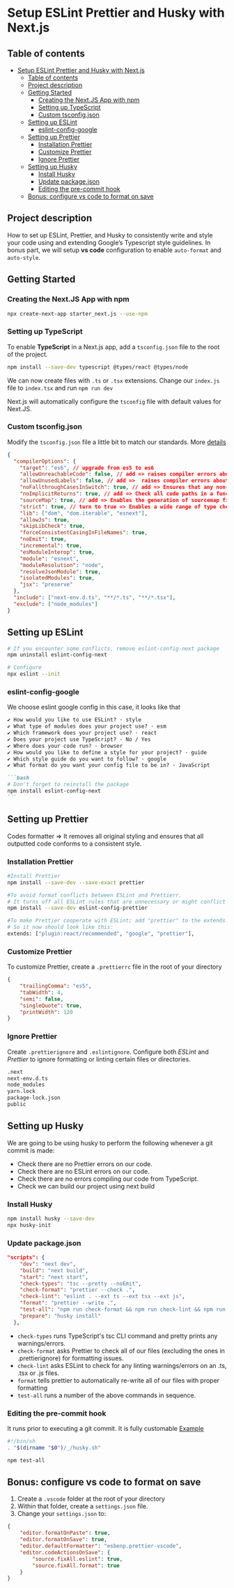 # Setup ESLint Prettier and Husky with Next.js

## Table of contents

-   [Setup ESLint Prettier and Husky with Next.js](#setup-eslint-prettier-and-husky-with-nextjs)
    -   [Table of contents](#table-of-contents)
    -   [Project description](#project-description)
    -   [Getting Started](#getting-started)
        -   [Creating the Next.JS App with npm](#creating-the-nextjs-app-with-npm)
        -   [Setting up TypeScript](#setting-up-typescript)
        -   [Custom tsconfig.json](#custom-tsconfigjson)
    -   [Setting up ESLint](#setting-up-eslint)
        -   [eslint-config-google](#eslint-config-google)
    -   [Setting up Prettier](#setting-up-prettier)
        -   [Installation Prettier](#installation-prettier)
        -   [Customize Prettier](#customize-prettier)
        -   [Ignore Prettier](#ignore-prettier)
    -   [Setting up Husky](#setting-up-husky)
        -   [Install Husky](#install-husky)
        -   [Update package.json](#update-packagejson)
        -   [Editing the pre-commit hook](#editing-the-pre-commit-hook)
    -   [Bonus: configure vs code to format on save](#bonus-configure-vs-code-to-format-on-save)

## Project description

How to set up ESLint, Prettier, and Husky to consistently write and style your code using and extending Google’s Typescript style guidelines. In bonus part, we will setup **vs code** configuration to enable `auto-format` and `auto-style`.

## Getting Started

### Creating the Next.JS App with npm

```bash
npx create-next-app starter_next.js --use-npm
```

### Setting up TypeScript

To enable **TypeScript** in a Next.js app, add a `tsconfig.json` file to the root of the project.

```bash
npm install --save-dev typescript @types/react @types/node
```

We can now create files with `.ts` or `.tsx` extensions. Change our `index.js` file to `index.tsx` and run `npm run dev`

Next.js will automatically configure the `tsconfig` file with default values for Next.JS.

### Custom tsconfig.json

Modify the `tsconfig.json` file a little bit to match our standards. More [details](https://www.typescriptlang.org/tsconfig)

```JSON
{
  "compilerOptions": {
    "target": "es6", // upgrade from es5 to es6
    "allowUnreachableCode": false, // add => raises compiler errors about unreachable code
    "allowUnusedLabels": false, // add =>  raises compiler errors about unused labels
    "noFallthroughCasesInSwitch": true, // add => Ensures that any non-empty case inside a switch statement includes either break or return
    "noImplicitReturns": true, // add => Check all code paths in a function to ensure they return a value.
    "sourceMap": true, // add => Enables the generation of sourcemap files. Easier to debug
    "strict": true, // turn to true => Enables a wide range of type checking behavior
    "lib": ["dom", "dom.iterable", "esnext"],
    "allowJs": true,
    "skipLibCheck": true,
    "forceConsistentCasingInFileNames": true,
    "noEmit": true,
    "incremental": true,
    "esModuleInterop": true,
    "module": "esnext",
    "moduleResolution": "node",
    "resolveJsonModule": true,
    "isolatedModules": true,
    "jsx": "preserve"
  },
  "include": ["next-env.d.ts", "**/*.ts", "**/*.tsx"],
  "exclude": ["node_modules"]
}
```

## Setting up ESLint

```bash
# If you encounter some conflicts, remove eslint-config-next package
npm uninstall eslint-config-next

# Configure
npx eslint --init
```

### eslint-config-google

We choose eslint google config in this case, it looks like that

````md
✔ How would you like to use ESLint? · style
✔ What type of modules does your project use? · esm
✔ Which framework does your project use? · react
✔ Does your project use TypeScript? · No / Yes
✔ Where does your code run? · browser
✔ How would you like to define a style for your project? · guide
✔ Which style guide do you want to follow? · google
✔ What format do you want your config file to be in? · JavaScript

```bash
# Don't forget to reinstall the package
npm install eslint-config-next
```
````

## Setting up Prettier

Codes formatter ⇒ It removes all original styling and ensures that all outputted code conforms to a consistent style.

### Installation Prettier

```bash
#Install Prettier
npm install --save-dev --save-exact prettier

#To avoid format conflicts between ESLint and Prettierr.
# It turns off all ESLint rules that are unnecessary or might conflict with Prettier.
npm install --save-dev eslint-config-prettier

#To make Prettier cooperate with ESLint; add "prettier" to the extends array in your eslintrc.js file.
# So it now should look like this:
extends: ["plugin:react/recommended", "google", "prettier"],
```

### Customize Prettier

To customize Prettier, create a `.prettierrc` file in the root of your directory

```JSON
{
    "trailingComma": "es5",
    "tabWidth": 4,
    "semi": false,
    "singleQuote": true,
    "printWidth": 120
}
```

### Ignore Prettier

Create `.prettierignore` and `.eslintignore`. Configure both _ESLint_ and _Prettier_ to ignore formatting or linting certain files or directories.

```bash
.next
next-env.d.ts
node_modules
yarn.lock
package-lock.json
public
```

## Setting up Husky

We are going to be using husky to perform the following whenever a git commit is made:

-   Check there are no Prettier errors on our code.
-   Check there are no ESLint errors on our code.
-   Check there are no errors compiling our code from TypeScript.
-   Check we can build our project using next build

### Install Husky

```bash
npm install husky --save-dev
npx husky-init
```

### Update package.json

```json
"scripts": {
    "dev": "next dev",
    "build": "next build",
    "start": "next start",
    "check-types": "tsc --pretty --noEmit",
    "check-format": "prettier --check .",
    "check-lint": "eslint . --ext ts --ext tsx --ext js",
    "format": "prettier --write .",
    "test-all": "npm run check-format && npm run check-lint && npm run check-types && npm run build",
    "prepare": "husky install"
  },
```

-   `check-types` runs TypeScript's tsc CLI command and pretty prints any warnings/errors.
-   `check-format` asks Prettier to check all of our files (excluding the ones in .prettierignore) for formatting issues.
-   `check-lint` asks ESLint to check for any linting warnings/errors on an .ts, .tsx or .js files.
-   `format` tells prettier to automatically re-write all of our files with proper formatting
-   `test-all` runs a number of the above commands in sequence.

### Editing the pre-commit hook

It runs prior to executing a git commit. It is fully customable [Example](https://github.com/jarrodwatts/code-like-google/blob/main/.husky/pre-commit)

```bash
#!/bin/sh
. "$(dirname "$0")/_/husky.sh"

npm test-all
```

## Bonus: configure vs code to format on save

1. Create a `.vscode` folder at the root of your directory
2. Within that folder, create a `settings.json` file.
3. Change your `settings.json` to:

```JSON
{
    "editor.formatOnPaste": true,
    "editor.formatOnSave": true,
    "editor.defaultFormatter": "esbenp.prettier-vscode",
    "editor.codeActionsOnSave": {
        "source.fixAll.eslint": true,
        "source.fixAll.format": true
    }
}
```
